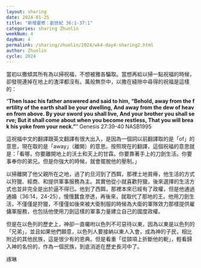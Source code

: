 ```yaml
---
layout: sharing
date: 2024-01-25
title: "新增靈修：創世紀 36:1-37:1"
categories: sharing Zhuolin
weekNum: 4
dayNum: 4
permalink: /sharing/zhuolin/2024/wk4-day4-sharing2.html
author: Zhuolin
cycle: 2024
---  
```


當初以撒傾其所有為以掃祝福，不想被雅各騙取。當想再給以掃一點祝福的時候，卻發現連掉在地上的渣滓都沒有。萬般無奈中，以撒在縫隙中尋得的祝福是這樣的：

“**Then Isaac his father answered and said to him, “Behold, away from the fertility of the earth shall be your dwelling, And away from the dew of heaven from above. By your sword you shall live, And your brother you shall serve; But it shall come about when you become restless, That you will break his yoke from your neck.”**”
‭‭Genesis‬ ‭27:39-40‬ ‭NASB1995‬‬

這祝福中文的翻譯跟英文翻譯有很大出入，是因為一個詞以前翻譯取的是「of」的意思，現在取的是「away」（離開）的意思。按照現在的翻譯，這個祝福的意思就是：「看哪，你要離開地上的沃土和天上的甘霖。你要靠著手上的刀劍生活。你要事奉你的弟兄。但是你強大的時候，就會擺脫他的壓制。」

以掃離開了他父親所在之地，過了約旦河到了西餌，那裡土地貧瘠，他生活的方式以狩獵、經商、和提供軍事服務為主。其實他從小就喜歡狩獵，後來選擇的生活方式也並非完全是出於逼不得已。他到了西餌，那裡本來已經有了政權，但是他通過通婚（36:14，24-25），慢慢蠶食滲透，再後來，就取代了那地的王。他用刀劍生活，不僅僅是狩獵，不僅僅如後來被大衛制服的時候為大衛的軍隊效力那樣提供雇傭軍服務，也包括他使用刀劍這樣的軍事力量建立自己的國度政權。

但是在以色列的歷史上，神卻一直囑咐以色列不可惡待以東，因為以東是以色列的「兄弟」，並且如果他們願意，以色列人要接納以東人入會，成為神的子民，相比附近的其他民族，這是很少有的恩典。但是看重「從頸項上折斷他的軛」，輕看歸入神的名份的，作為一個民族，到底消逝在歷史長河中了。

琢琳
